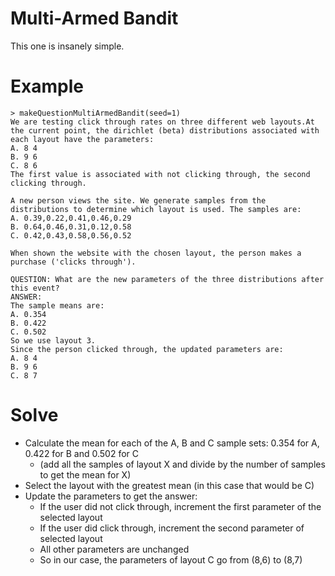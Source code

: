 Multi-Armed Bandit
==================

This one is insanely simple.

# Example

```
> makeQuestionMultiArmedBandit(seed=1)
We are testing click through rates on three different web layouts.At the current point, the dirichlet (beta) distributions associated with each layout have the parameters:
A. 8 4 
B. 9 6 
C. 8 6 
The first value is associated with not clicking through, the second clicking through.

A new person views the site. We generate samples from the distributions to determine which layout is used. The samples are:
A. 0.39,0.22,0.41,0.46,0.29 
B. 0.64,0.46,0.31,0.12,0.58 
C. 0.42,0.43,0.58,0.56,0.52 

When shown the website with the chosen layout, the person makes a purchase ('clicks through').

QUESTION: What are the new parameters of the three distributions after this event?
ANSWER:
The sample means are:
A. 0.354 
B. 0.422 
C. 0.502 
So we use layout 3.
Since the person clicked through, the updated parameters are:
A. 8 4 
B. 9 6 
C. 8 7 
```

# Solve
- Calculate the mean for each of the A, B and C sample sets: 0.354 for A, 0.422 for B and 0.502 for C
	- (add all the samples of layout X and divide by the number of samples to get the mean for X)
- Select the layout with the greatest mean (in this case that would be C)
- Update the parameters to get the answer:
	- If the user did not click through, increment the first parameter of the selected layout
	- If the user did click through, increment the second parameter of selected layout
	- All other parameters are unchanged
	- So in our case, the parameters of layout C go from (8,6) to (8,7)

